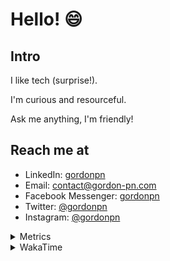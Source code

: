 # Hello! 😄

## Intro

I like tech (surprise!).

I'm curious and resourceful.

Ask me anything, I'm friendly!

## Reach me at

- LinkedIn: [gordonpn](https://www.linkedin.com/in/gordonpn/)
- Email: [contact@gordon-pn.com](mailto:contact@gordon-pn.com)
- Facebook Messenger: [gordonpn](https://www.messenger.com/t/Gordonpn)
- Twitter: [@gordonpn](https://twitter.com/Gordonpn)
- Instagram: [@gordonpn](https://www.instagram.com/gordonpn/)

<details>
  <summary>Metrics</summary>

  <img align="center" src="https://github.com/gordonpn/gordonpn/blob/master/github-metrics.svg" alt="GitHub Metrics">

</details>

<details>
  <summary>WakaTime</summary>

  <!--START_SECTION:waka-->
📊 **This Week I Spent My Time On** 

```text
💬 Programming Languages: 
Java                     11 hrs 53 mins      █████████████████████░░░░   85.82 % 
Brazil Dependency Config 42 mins             █░░░░░░░░░░░░░░░░░░░░░░░░   05.15 % 
XML                      35 mins             █░░░░░░░░░░░░░░░░░░░░░░░░   04.22 % 
Makefile                 19 mins             █░░░░░░░░░░░░░░░░░░░░░░░░   02.36 % 
Markdown                 5 mins              ░░░░░░░░░░░░░░░░░░░░░░░░░   00.62 % 

🔥 Editors: 
Intellijidea             13 hrs 51 mins      █████████████████████████   100.00 % 
```


 Last Updated on 10/02/2024 16:19:43 UTC
<!--END_SECTION:waka-->
</details>
